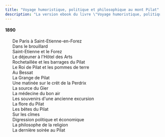 ```yaml
---
title: "Voyage humoristique, politique et philosophique au mont Pilat"
description: "La version ebook du livre \"Voyage humoristique, politique et philosophique au mont Pilat\" du Docteur Francus (Albin Mazon) publié en 1890 par l'Imprimerie du Salut Public de Lyon"
---
```


#### 1890

<div id="toc">

1. [De Paris à Saint-Etienne-en-Forez](01.html)
1. [Dans le brouillard](02.html)
1. [Saint-Etienne et le Forez](03.html)
1. [Le déjeuner à l'Hôtel des Arts](04.html)
1. [Rochetaillée et les barrages du Pilat](05.html)
1. [Le Roi de Pilat et les pommes de terre](06.html)
1. [Au Bessat](07.html)
1. [La Grange de Pilat](08.html)
1. [Une matinée sur le crêt de la Perdrix](09.html)
1. [La source du Gier](10.html)
1. [La médecine du bon air](11.html)
1. [Les souvenirs d'une ancienne excursion](12.html)
1. [La flore du Pilat](13.html)
1. [Les bêtes du Pilat](14.html)
1. [Sur les cîmes](15.html)
1. [Digression politique et économique](16.html)
1. [La philosophe de la religion](17.html)
1. [La dernière soirée au Pilat](18.html)

</div>
